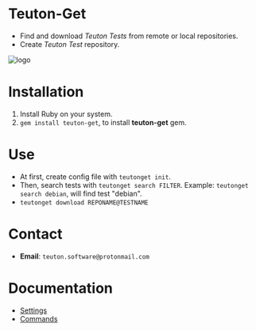 
# Teuton-Get

* Find and download _Teuton Tests_ from remote or local repositories.
* Create _Teuton Test_ repository.

![logo](./docs/images/logo.png)

# Installation

1. Install Ruby on your system.
1. `gem install teuton-get`, to install **teuton-get** gem.

# Use

* At first, create config file with `teutonget init`.
* Then, search tests with `teutonget search FILTER`. Example: `teutonget search debian`, will find test "debian".
* `teutonget download REPONAME@TESTNAME`

# Contact

* **Email**: `teuton.software@protonmail.com`

# Documentation

* [Settings](docs/settings.md)
* [Commands](docs/commands.md)
